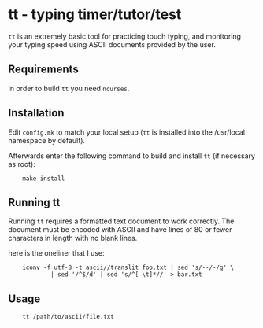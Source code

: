 tt - typing timer/tutor/test
============================
`tt` is an extremely basic tool for practicing touch typing, and monitoring your
typing speed using ASCII documents provided by the user.

Requirements
------------
In order to build `tt` you need `ncurses`.

Installation
------------
Edit `config.mk` to match your local setup (`tt` is installed into the
/usr/local namespace by default).

Afterwards enter the following command to build and install `tt` (if
necessary as root):
        
        make install

Running tt
----------
Running `tt` requires a formatted text document to work correctly. The document
must be encoded with ASCII and have lines of 80 or fewer characters in length
with no blank lines.

here is the oneliner that I use:

        iconv -f utf-8 -t ascii//translit foo.txt | sed 's/--/-/g' \
                | sed '/^$/d' | sed 's/^[ \t]*//' > bar.txt

Usage
-----
        tt /path/to/ascii/file.txt
